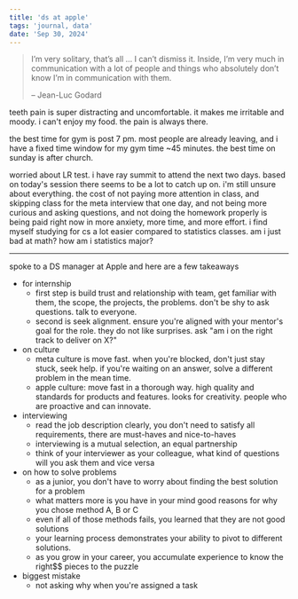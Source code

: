 ```yaml
---
title: 'ds at apple'
tags: 'journal, data'
date: 'Sep 30, 2024'
---
```


> I’m very solitary, that’s all ... I can’t dismiss it. Inside, I’m very much in communication with a lot of people and things who absolutely don’t know I’m in communication with them.
>
> – Jean-Luc Godard

teeth pain is super distracting and uncomfortable. it makes me irritable and moody. i can't enjoy my food. the pain is always there.

the best time for gym is post 7 pm. most people are already leaving, and i have a fixed time window for my gym time ~45 minutes. the best time on sunday is after church.

worried about LR test. i have ray summit to attend the next two days. based on today's session there seems to be a lot to catch up on. i'm still unsure about everything. the cost of not paying more attention in class, and skipping class for the meta interview that one day, and not being more curious and asking questions, and not doing the homework properly is being paid right now in more anxiety, more time, and more effort. i find myself studying for cs a lot easier compared to statistics classes. am i just bad at math? how am i statistics major?

---

spoke to a DS manager at Apple and here are a few takeaways

- for internship
  - first step is build trust and relationship with team, get familiar with them, the scope, the projects, the problems. don't be shy to ask questions. talk to everyone.
  - second is seek alignment. ensure you're aligned with your mentor's goal for the role. they do not like surprises. ask "am i on the right track to deliver on X?"
- on culture
  - meta culture is move fast. when you're blocked, don't just stay stuck, seek help. if you're waiting on an answer, solve a different problem in the mean time.
  - apple culture: move fast in a thorough way. high quality and standards for products and features. looks for creativity. people who are proactive and can innovate.
- interviewing
  - read the job description clearly, you don't need to satisfy all requirements, there are must-haves and nice-to-haves
  - interviewing is a mutual selection, an equal partnership
  - think of your interviewer as your colleague, what kind of questions will you ask them and vice versa
- on how to solve problems
  - as a junior, you don't have to worry about finding the best solution for a problem
  - what matters more is you have in your mind good reasons for why you chose method A, B or C
  - even if all of those methods fails, you learned that they are not good solutions
  - your learning process demonstrates your ability to pivot to different solutions.
  - as you grow in your career, you accumulate experience to know the right$$ pieces to the puzzle
- biggest mistake
  - not asking why when you're assigned a task
